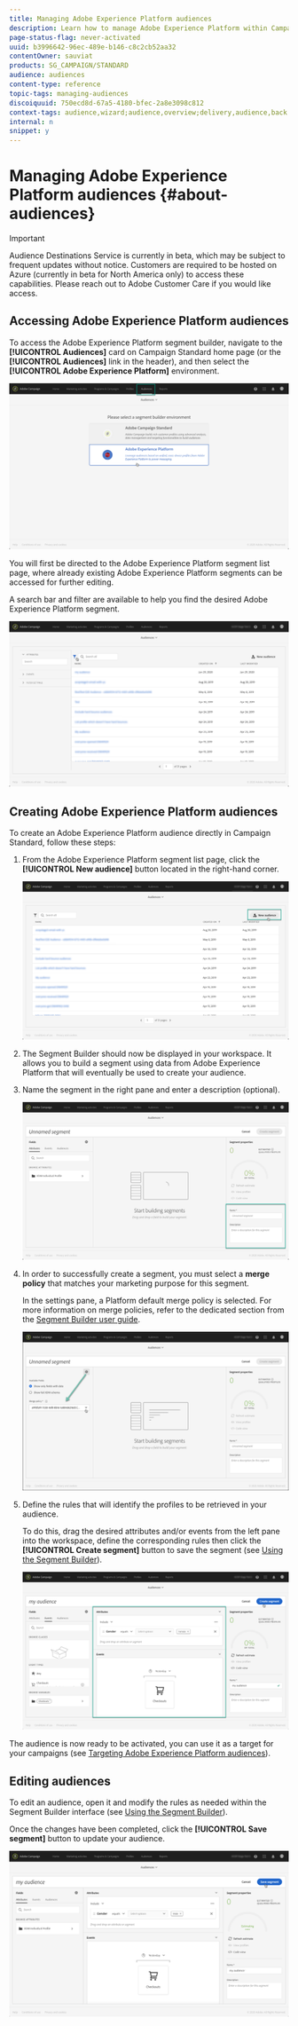 ```yaml
---
title: Managing Adobe Experience Platform audiences
description: Learn how to manage Adobe Experience Platform within Campaign Standard.
page-status-flag: never-activated
uuid: b3996642-96ec-489e-b146-c8c2cb52aa32
contentOwner: sauviat
products: SG_CAMPAIGN/STANDARD
audience: audiences
content-type: reference
topic-tags: managing-audiences
discoiquuid: 750ecd8d-67a5-4180-bfec-2a8e3098c812
context-tags: audience,wizard;audience,overview;delivery,audience,back
internal: n
snippet: y
---
```


# Managing Adobe Experience Platform audiences {#about-audiences}

>[!IMPORTANT]
>
>Audience Destinations Service is currently in beta, which may be subject to frequent updates without notice. Customers are required to be hosted on Azure (currently in beta for North America only) to access these capabilities. Please reach out to Adobe Customer Care if you would like access.

## Accessing Adobe Experience Platform audiences

To access the Adobe Experience Platform segment builder, navigate to the **[!UICONTROL Audiences]** card on Campaign Standard home page (or the **[!UICONTROL Audiences]** link in the header), and then select the **[!UICONTROL Adobe Experience Platform]** environment.

![](assets/aep_audiences_access.png)

You will first be directed to the Adobe Experience Platform segment list page, where already existing Adobe Experience Platform segments can be accessed for further editing.

A search bar and filter are available to help you find the desired Adobe Experience Platform segment.

![](assets/aep_audiences_list.png)

## Creating Adobe Experience Platform audiences

To create an Adobe Experience Platform audience directly in Campaign Standard, follow these steps:

1. From the Adobe Experience Platform segment list page, click the **[!UICONTROL New audience]** button located in the right-hand corner.

    ![](assets/aep_audiences_creation_create.png)

1. The Segment Builder should now be displayed in your workspace. It allows you to build a segment using data from Adobe Experience Platform that will eventually be used to create your audience.

1. Name the segment in the right pane and enter a description (optional).

    ![](assets/aep_audiences_creation_edit_name.png)

1. In order to successfully create a segment, you must select a **merge policy** that matches your marketing purpose for this segment.

    In the settings pane, a Platform default merge policy is selected. For more information on merge policies, refer to the dedicated section from the [Segment Builder user guide](https://docs.adobe.com/content/help/en/experience-platform/segmentation/ui/overview.html).

    ![](assets/aep_audiences_mergepolicy.png)

1. Define the rules that will identify the profiles to be retrieved in your audience.

    To do this, drag the desired attributes and/or events from the left pane into the workspace, define the corresponding rules then click the **[!UICONTROL Create segment]** button to save the segment (see [Using the Segment Builder](../../audiences/using/aep-using-segment-builder.md)).

    ![](assets/aep_audiences_creation_query.png)

The audience is now ready to be activated, you can use it as a target for your campaigns (see [Targeting Adobe Experience Platform audiences](../../automating/using/aep-targeting-audiences.md)).

## Editing audiences

To edit an audience, open it and modify the rules as needed within the Segment Builder interface (see [Using the Segment Builder](../../audiences/using/aep-using-segment-builder.md)).

Once the changes have been completed, click the **[!UICONTROL Save segment]** button to update your audience.

![](assets/aep_audiences_editing.png)
